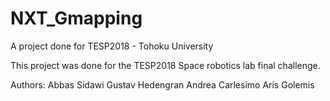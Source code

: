 # NXT_Gmapping
A project done for TESP2018 - Tohoku University

This project was done for the TESP2018 Space robotics lab final challenge.

Authors:
Abbas Sidawi
Gustav Hedengran
Andrea Carlesimo
Aris Golemis
